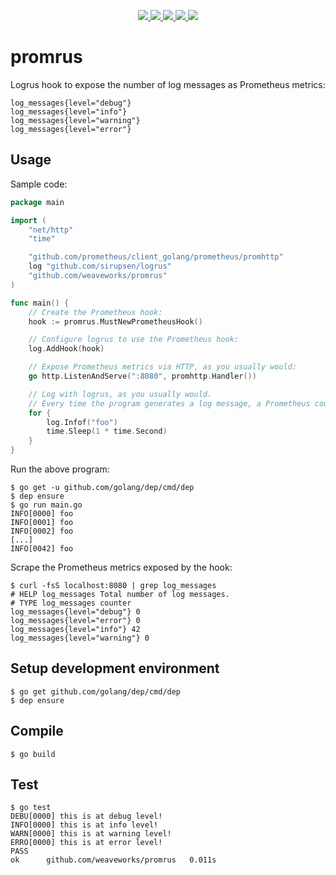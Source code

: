 <p align="center">
	<a href="https://github.com/weaveworks/promrus/releases/latest">
		<img src="https://img.shields.io/github/release/weaveworks/promrus.svg"/>
	</a>
	<a href="https://travis-ci.org/weaveworks/promrus">
		<img src="https://img.shields.io/travis/weaveworks/promrus.svg"/>
	</a>
	<a href="https://coveralls.io/github/weaveworks/promrus?branch=master">
		<img src="https://img.shields.io/coveralls/weaveworks/promrus.svg"/>
	</a>
	<a href="https://goreportcard.com/report/github.com/weaveworks/promrus">
		<img src="https://goreportcard.com/badge/github.com/weaveworks/promrus"/>
	</a>
	<a href="LICENSE">
		<img src="https://img.shields.io/badge/license-Apache%202.0-blue.svg"/>
	</a>
</p>

# promrus
Logrus hook to expose the number of log messages as Prometheus metrics:
```
log_messages{level="debug"}
log_messages{level="info"}
log_messages{level="warning"}
log_messages{level="error"}
```

## Usage

Sample code:
```go
package main

import (
	"net/http"
	"time"

	"github.com/prometheus/client_golang/prometheus/promhttp"
	log "github.com/sirupsen/logrus"
	"github.com/weaveworks/promrus"
)

func main() {
	// Create the Prometheus hook:
	hook := promrus.MustNewPrometheusHook()

	// Configure logrus to use the Prometheus hook:
	log.AddHook(hook)

	// Expose Prometheus metrics via HTTP, as you usually would:
	go http.ListenAndServe(":8080", promhttp.Handler())

	// Log with logrus, as you usually would.
	// Every time the program generates a log message, a Prometheus counter is incremented for the corresponding level.
	for {
		log.Infof("foo")
		time.Sleep(1 * time.Second)
	}
}
```

Run the above program:
```
$ go get -u github.com/golang/dep/cmd/dep
$ dep ensure
$ go run main.go
INFO[0000] foo
INFO[0001] foo
INFO[0002] foo
[...]
INFO[0042] foo
```

Scrape the Prometheus metrics exposed by the hook:
```
$ curl -fsS localhost:8080 | grep log_messages
# HELP log_messages Total number of log messages.
# TYPE log_messages counter
log_messages{level="debug"} 0
log_messages{level="error"} 0
log_messages{level="info"} 42
log_messages{level="warning"} 0
```

## Setup development environment
```
$ go get github.com/golang/dep/cmd/dep
$ dep ensure
```

## Compile
```
$ go build
```

## Test
```
$ go test
DEBU[0000] this is at debug level!
INFO[0000] this is at info level!
WARN[0000] this is at warning level!
ERRO[0000] this is at error level!
PASS
ok  	github.com/weaveworks/promrus	0.011s
```
